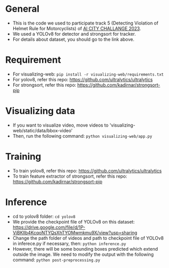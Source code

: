 # General
- This is the code we used to participate track 5 (Detecting Violation of Helmet Rule for Motorcyclists) of [AI CITY CHALLANGE 2023](https://www.aicitychallenge.org/).
- We used a YOLOv8 for detector and strongsort for tracker. 
- For details about dataset, you should go to the link above.
# Requirement 
- For visualizing-web: ```pip install -r visualizing-web/requirements.txt```
- For yolov8, refer this repo: https://github.com/ultralytics/ultralytics
- For strongsort, refer this repo: https://github.com/kadirnar/strongsort-pip
# Visualizing data
- If you want to visualize video, move videos to 'visualizing-web/static/data/bbox-video'
- Then, run the following command:
```python visualizing-web/app.py```
# Training
- To train yolov8, refer this repo: https://github.com/ultralytics/ultralytics
- To train feature extractor of strongsort, refer this repo: https://github.com/kadirnar/strongsort-pip
# Inference
- cd to yolov8 folder: 
```cd yolov8```
- We provide the checkpoint file of YOLOv8 on this dataset: https://drive.google.com/file/d/1P-VjBKllb4KcqoNTYQsXhTYOMwmkmu9X/view?usp=sharing
- Change the path folder of videos and path to checkpoint file of YOLOv8 in inferece.py if necessary, then: 
```python inference.py```
- However, there will be some bounding boxes predicted which extend outside the image. We need to modify the output with the following command:
```python post-preprocessing.py```